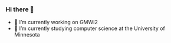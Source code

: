 ### Hi there 👋

- 🔭 I’m currently working on GMWI2
- 🌱 I’m currently studying computer science at the University of Minnesota

